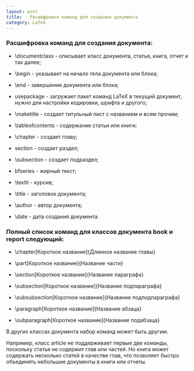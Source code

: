 ```yaml
---
layout: post
title:   Расшифровка команд для создания документа
category: LaTeX
---
```


### Расшифровка команд для создания документа:	

 - \documentclass - описывает класс документа, статья, книга, отчет и так далее;

- \begin - указывает на начало тела документа или блока;

- \end - завершение документа или блока;

- usepackage - загружает пакет команд LaTeX в текущий документ, нужно для настройки кодировки, шрифта и другого;

- \maketitle - создает титульный лист с названием и всем прочим;

- \tableofcontents - содержание статьи или книги;

- \chapter - создает главу;

- section - создает раздел;

- \subsection - создает подраздел;

- bfseries - жирный текст;

- \textit - курсив;

- \title - заголовок документа;

- \author - автор документа;

- \date - дата создания документа.

### Полный список команд для классов документа book и report следующий:

- \chapter[Короткое название]{Длинное название главы}

- \part[Короткое название]{Название части}

- \section[Короткое название]{Название параграфа}

- \subsection[Короткое название]{Название подпараграфа}

- \subsubsection[Короткое название]{Название подподпараграфа}

- \paragraph[Короткое название]{Название абзаца}

- \subparagraph[Короткое название]{Название подабзаца}

В других классах документа набор команд может быть другим.

 Например, класс article не поддерживает первые две команды, поскольку статья не содержит глав или частей. Но книга может содержать несколько статей в качестве глав, что позволяет быстро объединять небольшие документы в книги или отчеты.    


	    